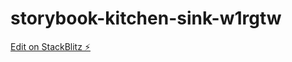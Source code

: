 # storybook-kitchen-sink-w1rgtw

[Edit on StackBlitz ⚡️](https://stackblitz.com/edit/storybook-kitchen-sink-w1rgtw)